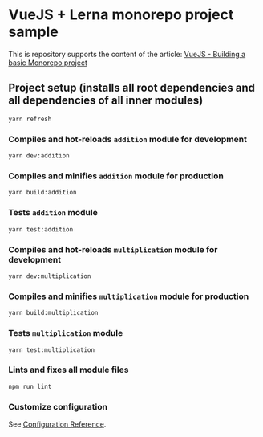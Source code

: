 # VueJS + Lerna monorepo project sample

This is repository supports the content of the article: [VueJS - Building a basic Monorepo project](https://dev.to/vcpablo/vuejs-building-a-monorepo-using-lerna-1h1c)

## Project setup (installs all root dependencies and all dependencies of all inner modules)
```
yarn refresh
```

### Compiles and hot-reloads `addition` module for development
```
yarn dev:addition
```

### Compiles and minifies `addition` module for production
```
yarn build:addition
```

### Tests `addition` module
```
yarn test:addition
```
### Compiles and hot-reloads `multiplication` module for development
```
yarn dev:multiplication
```

### Compiles and minifies `multiplication` module for production
```
yarn build:multiplication
```

### Tests `multiplication` module
```
yarn test:multiplication
```

### Lints and fixes all module files
```
npm run lint
```

### Customize configuration
See [Configuration Reference](https://cli.vuejs.org/config/).
